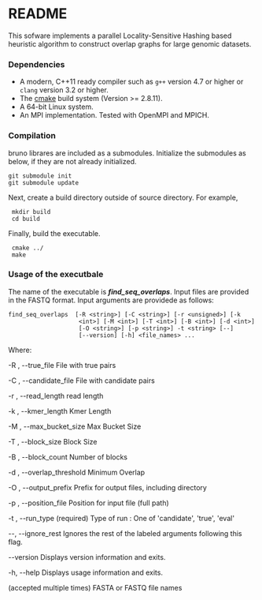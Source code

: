 # README #

This sofware implements a parallel Locality-Sensitive Hashing based heuristic algorithm to construct overlap graphs for large genomic datasets.

### Dependencies ###

* A modern, C++11 ready compiler such as `g++` version 4.7 or higher or `clang` version 3.2 or higher.
* The [cmake](www.cmake.org) build system (Version >= 2.8.11).
* A 64-bit Linux system.
* An MPI implementation. Tested with OpenMPI and MPICH.


### Compilation ###

bruno librares are included as a submodules. Initialize the submodules as below, if they are not already initialized.

    git submodule init
    git submodule update

Next, create a build directory outside of source directory. For example,

     mkdir build
     cd build

Finally, build the executable.

     cmake ../
     make
	 
### Usage of the executbale ###

The name of the executable is ***find_seq_overlaps***. Input files are provided in the FASTQ format. Input arguments are providede as follows:

    find_seq_overlaps  [-R <string>] [-C <string>] [-r <unsigned>] [-k
                        <int>] [-M <int>] [-T <int>] [-B <int>] [-d <int>]
                        [-O <string>] [-p <string>] -t <string> [--]
                        [--version] [-h] <file_names> ...


Where: 

   -R <string>,  --true_file <string>
     File with true pairs

   -C <string>,  --candidate_file <string>
     File with candidate pairs

   -r <unsigned>,  --read_length <unsigned>
     read length

   -k <int>,  --kmer_length <int>
     Kmer Length

   -M <int>,  --max_bucket_size <int>
     Max Bucket Size

   -T <int>,  --block_size <int>
     Block Size

   -B <int>,  --block_count <int>
     Number of blocks

   -d <int>,  --overlap_threshold <int>
     Minimum Overlap

   -O <string>,  --output_prefix <string>
     Prefix for output files, including directory

   -p <string>,  --position_file <string>
     Position for input file (full path)

   -t <string>,  --run_type <string>
     (required)  Type of run : One of 'candidate', 'true', 'eval' 

   --,  --ignore_rest
     Ignores the rest of the labeled arguments following this flag.

   --version
     Displays version information and exits.

   -h,  --help
     Displays usage information and exits.

   <string>  (accepted multiple times)
     FASTA or FASTQ file names



